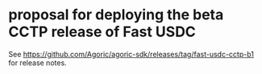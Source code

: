 # proposal for deploying the beta CCTP release of Fast USDC

See https://github.com/Agoric/agoric-sdk/releases/tag/fast-usdc-cctp-b1 for release notes.
